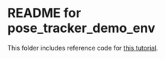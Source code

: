 # README for pose_tracker_demo_env

This folder includes reference code for [this tutorial](../../docs/create_environment_template_files_automatically.md).
